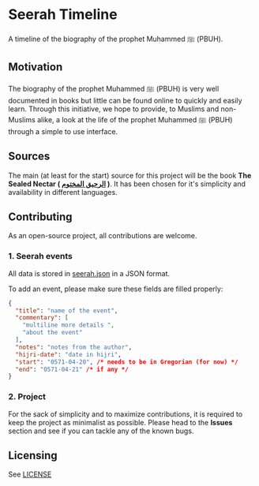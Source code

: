 Seerah Timeline
===============

A timeline of the biography of the prophet Muhammed &#65018; (PBUH).

## Motivation
The biography of the prophet Muhammed &#65018; (PBUH) is very well documented in books but little can be found online to quickly and easily learn.
Through this initiative, we hope to provide, to Muslims and non-Muslims alike, a look at the life of the prophet Muhammed &#65018; (PBUH) through a simple to use interface.

## Sources
The main (at least for the start) source for this project will be the book **The Sealed Nectar ( [الرحيق المختوم]( https://ar.wikipedia.org/wiki/%D8%A7%D9%84%D8%B1%D8%AD%D9%8A%D9%82_%D8%A7%D9%84%D9%85%D8%AE%D8%AA%D9%88%D9%85) )**.
It has been chosen for it's simplicity and availability in different languages.

## Contributing
As an open-source project, all contributions are welcome.

### 1. Seerah events
All data is stored in [seerah.json](data/seerah.json) in a JSON format.

To add an event, please make sure these fields are filled properly:
```json
{
  "title": "name of the event",
  "commentary": [
    "multiline more details ",
    "about the event"
  ],
  "notes": "notes from the author",
  "hijri-date": "date in hijri",
  "start": "0571-04-20", /* needs to be in Gregorian (for now) */
  "end": "0571-04-21" /* if any */
}
```

### 2. Project
For the sack of simplicity and to maximize contributions, it is required to keep the project as minimalist as possible.
Please head to the **Issues** section and see if you can tackle any of the known bugs.

## Licensing
See [LICENSE](LICENSE)
